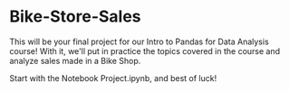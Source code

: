 # Bike-Store-Sales
This will be your final project for our Intro to Pandas for Data Analysis course! With it, we'll put in practice the topics covered in the course and analyze sales made in a Bike Shop.

Start with the Notebook Project.ipynb, and best of luck!
